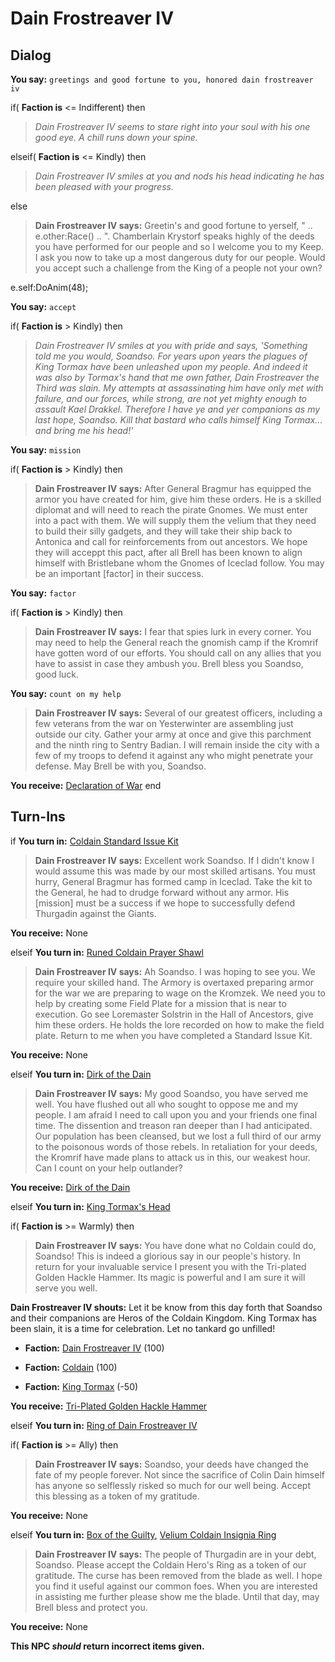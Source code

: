 # Dain Frostreaver IV
## Dialog

**You say:** `greetings and good fortune to you, honored dain frostreaver iv`



if( **Faction is** <= Indifferent) then



>*Dain Frostreaver IV seems to stare right into your soul with his one good eye. A chill runs down your spine.*


elseif( **Faction is** <= Kindly) then



>*Dain Frostreaver IV smiles at you and nods his head indicating he has been pleased with your progress.*


else



>**Dain Frostreaver IV says:** Greetin's and good fortune to yerself, " .. e.other:Race() .. ". Chamberlain Krystorf speaks highly of the deeds you have performed for our people and so I welcome you to my Keep. I ask you now to take up a most dangerous duty for our people. Would you accept such a challenge from the King of a people not your own?



e.self:DoAnim(48);


**You say:** `accept`



if( **Faction is** > Kindly) then



>*Dain Frostreaver IV smiles at you with pride and says, 'Something told me you would, Soandso. For years upon years the plagues of King Tormax have been unleashed upon my people. And indeed it was also by Tormax's hand that me own father, Dain Frostreaver the Third was slain. My attempts at assassinating him have only met with failure, and our forces, while strong, are not yet mighty enough to assault Kael Drakkel. Therefore I have ye and yer companions as my last hope, Soandso. Kill that bastard who calls himself King Tormax... and bring me his head!'*


**You say:** `mission`



if( **Faction is** > Kindly) then



>**Dain Frostreaver IV says:** After General Bragmur has equipped the armor you have created for him, give him these orders. He is a skilled diplomat and will need to reach the pirate Gnomes. We must enter into a pact with them. We will supply them the velium that they need to build their silly gadgets, and they will take their ship back to Antonica and call for reinforcements from out ancestors. We hope they will acceppt this pact, after all Brell has been known to align himself with Bristlebane whom the Gnomes of Iceclad follow. You may be an important [factor] in their success.


**You say:** `factor`



if( **Faction is** > Kindly) then



>**Dain Frostreaver IV says:** I fear that spies lurk in every corner. You may need to help the General reach the gnomish camp if the Kromrif have gotten word of our efforts. You should call on any allies that you have to assist in case they ambush you. Brell bless you Soandso, good luck.


**You say:** `count on my help`



>**Dain Frostreaver IV says:** Several of our greatest officers, including a few veterans from the war on Yesterwinter are assembling just outside our city. Gather your army at once and give this parchment and the ninth ring to Sentry Badian. I will remain inside the city with a few of my troops to defend it against any who might penetrate your defense. May Brell be with you, Soandso.


**You receive:**  [Declaration of War](/item/1567)
end

## Turn-Ins





if **You turn in:** [Coldain Standard Issue Kit](/item/8886)


>**Dain Frostreaver IV says:** Excellent work Soandso. If I didn't know I would assume this was made by our most skilled artisans.  You must hurry, General Bragmur has formed camp in Iceclad. Take the kit to the General, he had to drudge forward without any armor. His [mission] must be a success if we hope to successfully defend Thurgadin against the Giants.


 **You receive:** None 

elseif **You turn in:** [Runed Coldain Prayer Shawl](/item/1199)


>**Dain Frostreaver IV says:** Ah Soandso. I was hoping to see you. We require your skilled hand. The Armory is overtaxed preparing armor for the war we are preparing to wage on the Kromzek. We need you to help by creating some Field Plate for a mission that is near to execution. Go see Loremaster Solstrin in the Hall of Ancestors, give him these orders. He holds the lore recorded on how to make the field plate. Return to me when you have completed a Standard Issue Kit.


 **You receive:** None 

elseif **You turn in:** [Dirk of the Dain](/item/1465)


>**Dain Frostreaver IV says:** My good Soandso, you have served me well. You have flushed out all who sought to oppose me and my people. I am afraid I need to call upon you and your friends one final time. The dissention and treason ran deeper than I had anticipated. Our population has been cleansed, but we lost a full third of our army to the poisonous words of those rebels. In retaliation for your deeds, the Kromrif have made plans to attack us in this, our weakest hour. Can I count on your help outlander?


 **You receive:**  [Dirk of the Dain](/item/1465) 

elseif **You turn in:** [King Tormax's Head](/item/30516)


if( **Faction is** >= Warmly) then 



>**Dain Frostreaver IV says:** You have done what no Coldain could do, Soandso! This is indeed a glorious say in our people's history. In return for your invaluable service I present you with the Tri-plated Golden Hackle Hammer. Its magic is powerful and I am sure it will serve you well.



**Dain Frostreaver IV shouts:** <span class="text-danger">Let it be know from this day forth that Soandso and their companions are Heros of the Coldain Kingdom. King Tormax has been slain, it is a time for celebration. Let no tankard go unfilled!</span>



* __Faction:__ [Dain Frostreaver IV](/faction/405) (100)



* __Faction:__ [Coldain](/faction/406) (100)



* __Faction:__ [King Tormax](/faction/429) (-50)



 **You receive:**  [Tri-Plated Golden Hackle Hammer](/item/30502) 


elseif **You turn in:** [Ring of Dain Frostreaver IV](/item/30385)


if( **Faction is** >= Ally) then



>**Dain Frostreaver IV says:** Soandso, your deeds have changed the fate of my people forever. Not since the sacrifice of Colin Dain himself has anyone so selflessly risked so much for our well being. Accept this blessing as a token of my gratitude.



 **You receive:** None 


elseif **You turn in:** [Box of the Guilty](/item/1500), [Velium Coldain Insignia Ring](/item/30164)


>**Dain Frostreaver IV says:** The people of Thurgadin are in your debt, Soandso. Please accept the Coldain Hero's Ring as a token of our gratitude. The curse has been removed from the blade as well. I hope you find it useful against our common foes. When you are interested in assisting me further please show me the blade. Until that day, may Brell bless and protect you.


 **You receive:** None 

**This NPC *should* return incorrect items given.**
